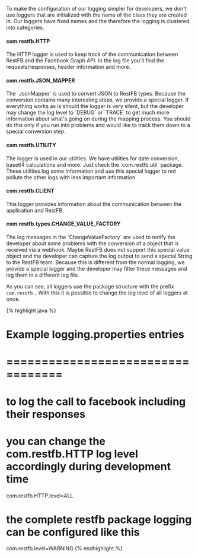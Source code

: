 To make the configuration of our logging simpler for developers, we don't use
loggers that are initialized with the name of the class they are created in. Our loggers have fixed
names and the therefore the logging is clustered into categories.

<div class="list-group">
	<div class="list-group-item">
		<h4 class="list-group-item-heading" markdown="1">
			com.restfb.HTTP
		</h4>
		<p class="list-group-item-text">
			The HTTP logger is used to keep track of the communication between RestFB and the Facebook Graph API. In the log file you'll find the requests/responses, header information and more.
		</p>
	</div>
	<div class="list-group-item">
		<h4 class="list-group-item-heading" markdown="1">
			com.restfb.JSON_MAPPER
		</h4>
		<p class="list-group-item-text" markdown="1">
			The `JsonMapper` is used to convert JSON to RestFB types. Because the conversion contains many interesting steps, we provide a special logger. If everything works as is should the logger is very silent, but the developer may change the log level to `DEBUG` or `TRACE` to get much more information about what's going on during the mapping process. You should do this only if you run into problems and would like to track them down to a special conversion step.
		</p>
	</div>
	<div class="list-group-item">
		<h4 class="list-group-item-heading" markdown="1">
			com.restfb.UTILITY
		</h4>
		<p class="list-group-item-text" markdown="1">
			The logger is used in our utilities. We have utilities for date conversion, base64 calculations and more. Just check the `com.restfb.util` package. These utilities log some information and use this special logger to not pollute the other logs with less important information.
		</p>
	</div>
	<div class="list-group-item">
		<h4 class="list-group-item-heading" markdown="1">
			com.restfb.CLIENT
		</h4>
		<p class="list-group-item-text">
			This logger provides information about the communication between the application and RestFB.
		</p>
	</div>
	<div class="list-group-item">
		<h4 class="list-group-item-heading" markdown="1">
			com.restfb.types.CHANGE_VALUE_FACTORY
		</h4>
		<p class="list-group-item-text" markdown="1">
			The log messages in the `ChangeValueFactory` are used to notify the developer about some problems with the conversion of a object that is received via a webhook. Maybe RestFB does not support this special value object and the developer can capture the log output to send a special String to the RestFB team. Because this is different from the normal logging, we provide a special logger and the developer may filter these messages and log them in a different log file.
		</p>
	</div>
</div>

As you can see, all loggers use the package structure with the prefix `com.restfb.`. With this it is possible to change the log level of all loggers at once.

{% highlight java %}
# Example logging.properties entries
# ==================================

# to log the call to facebook including their responses
# you can change the com.restfb.HTTP log level accordingly during development time
com.restfb.HTTP.level=ALL

# the complete restfb package logging can be configured like this
com.restfb.level=WARNING
{% endhighlight %}